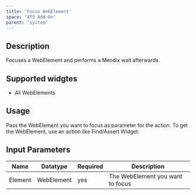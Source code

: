 ```yaml
---
title: "Focus WebElement"
space: "ATS Add-On" 
parent: "system"
---
```


## Description

Focuses a WebElement and performs a Mendix wait afterwards.

## Supported widgtes

 + All WebElements

## Usage

Pass the WebElement you want to focus as parameter for the action. To get the WebElement, use an action like Find/Assert Widget.

## Input Parameters

Name | Datatype | Required | Description
--- | --- | --- | ---
Element | WebElement | yes | The WebElement you want to focus
